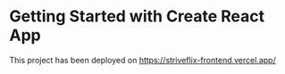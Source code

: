 # Getting Started with Create React App

This project has been deployed on https://striveflix-frontend.vercel.app/
